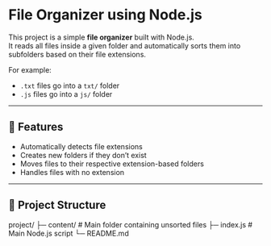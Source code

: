 # File Organizer using Node.js

This project is a simple **file organizer** built with Node.js.  
It reads all files inside a given folder and automatically sorts them into subfolders based on their file extensions.  

For example:  
- `.txt` files go into a `txt/` folder  
- `.js` files go into a `js/` folder  

---

## 🚀 Features
- Automatically detects file extensions
- Creates new folders if they don’t exist
- Moves files to their respective extension-based folders
- Handles files with no extension

---

## 📂 Project Structure
project/
├─ content/ # Main folder containing unsorted files
├─ index.js # Main Node.js script
└─ README.md
